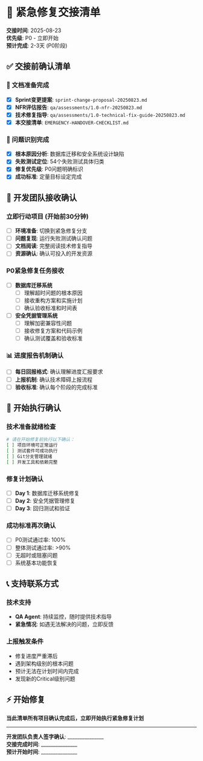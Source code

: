 # 🚨 紧急修复交接清单

**交接时间**: 2025-08-23  
**优先级**: P0 - 立即开始  
**预计完成**: 2-3天 (P0阶段)

## ✅ 交接前确认清单

### 📄 文档准备完成
- [x] **Sprint变更提案**: `sprint-change-proposal-20250823.md`
- [x] **NFR评估报告**: `qa/assessments/1.0-nfr-20250823.md` 
- [x] **技术修复指导**: `qa/assessments/1.0-technical-fix-guide-20250823.md`
- [x] **本交接清单**: `EMERGENCY-HANDOVER-CHECKLIST.md`

### 🎯 问题识别完成  
- [x] **根本原因分析**: 数据库迁移和安全系统设计缺陷
- [x] **失败测试定位**: 54个失败测试具体归类
- [x] **修复优先级**: P0问题明确标识
- [x] **成功标准**: 定量目标设定完成

## 🔧 开发团队接收确认

### 立即行动项目 (开始前30分钟)
- [ ] **环境准备**: 切换到紧急修复分支
- [ ] **问题复现**: 运行失败测试确认问题
- [ ] **文档阅读**: 完整阅读技术修复指导
- [ ] **资源确认**: 确认可投入的开发资源

### P0紧急修复任务接收
- [ ] **数据库迁移系统**
  - [ ] 理解超时问题的根本原因
  - [ ] 接收重构方案和实施计划  
  - [ ] 确认验收标准和时间表
  
- [ ] **安全凭据管理系统**
  - [ ] 理解加密兼容性问题
  - [ ] 接收修复方案和代码示例
  - [ ] 确认测试覆盖和验收标准

### 📊 进度报告机制确认
- [ ] **每日回报格式**: 确认理解进度汇报要求
- [ ] **上报机制**: 确认技术障碍上报流程
- [ ] **验收标准**: 确认每个阶段的完成标准

## 🎯 开始执行确认

### 技术准备就绪检查
```bash
# 请在开始修复前执行以下确认：
[ ] 项目环境可正常运行
[ ] 测试套件可成功执行  
[ ] Git分支管理就绪
[ ] 开发工具和依赖完整
```

### 修复计划确认
- [ ] **Day 1**: 数据库迁移系统修复 
- [ ] **Day 2**: 安全凭据管理修复
- [ ] **Day 3**: 回归测试和验证

### 成功标准再次确认
- [ ] P0测试通过率: 100%
- [ ] 整体测试通过率: >90%
- [ ] 无超时或阻塞问题
- [ ] 系统基本功能恢复

## 📞 支持联系方式

### 技术支持
- **QA Agent**: 持续监控，随时提供技术指导
- **紧急情况**: 如遇无法解决的问题，立即反馈

### 上报触发条件
- 修复进度严重滞后
- 遇到架构级别的根本问题  
- 预计无法在计划时间内完成
- 发现新的Critical级别问题

## ⚡ 开始修复

**当此清单所有项目确认完成后，立即开始执行紧急修复计划**

---

**开发团队负责人签字确认**: _______________  
**交接完成时间**: _______________  
**预计开始时间**: _______________